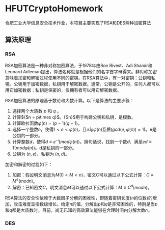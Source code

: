# HFUTCryptoHomework

合肥工业大学信息安全技术作业，本项目主要实现了RSA和DES两种加密算法

## 算法原理

### RSA

RSA加密算法是一种非对称加密算法，于1978年由Ron Rivest、Adi Shamir和Leonard Adleman提出，算法名称就是根据他们的名字首字母得来。非对称加密意味着加密和解密过程使用不同的密钥。在RSA算法中，有一对密钥：公钥和私钥。公钥用于加密数据，私钥用于解密数据。通常，公钥是公开的，任何人都可以用它加密数据；私钥是保密的，仅拥有者可以用它解密数据。

RSA加密算法的原理基于数论和大数计算。以下是算法的主要步骤：

1. 选择两个大质数 ${p}$ 和 ${q}$ 。
2. 计算${$n = p\times q}$。{$n}$用于构建公钥和私钥，是模数。
3. 计算欧拉函数${\varphi(n) = (p-1)(q-1)}$。
4. 选择一个整数${e}$，使得${1 < e < \varphi(n)}$，且${e}$与${\varphi(n)}$互质${(gcd(e, \varphi(n)) = 1)}$。e是公钥的一部分。
5. 计算整数${d}$，使得${d ≡ e⁻¹ (mod \varphi(n))}$。换句话说，找到一个数${d}$，满足${ed ≡ 1 (mod \varphi(n))}$。d是私钥的一部分。
6. 公钥为 $(n, e)$，私钥为 $(n, d)$。

加密和解密的过程如下：

1. 加密：假设明文消息为${M(0 < M < n)}$，密文C可以通过以下公式计算：${C ≡ M^e (mod n)}$。
2. 解密：已知密文${C}$，明文消息${M}$可以通过以下公式计算：${M ≡ C^d (mod n)}$。

RSA算法的安全性依赖于大数因子分解的困难性，即随着密钥长度(${n}$的位数)的增加，攻击难度呈指数级增长。给定${n}$的值，分解出${p}$和${q}$是非常困难的，特别是当${p}$和${q}$都是大质数时。目前，尚无已知的高效算法能够在合理时间内分解大数${n}$。

### DES

